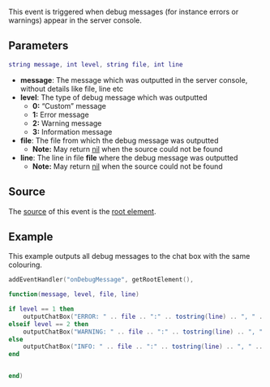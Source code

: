 This event is triggered when debug messages (for instance errors or warnings) appear in the server console.

Parameters
----------

``` lua
string message, int level, string file, int line
```

-   **message**: The message which was outputted in the server console, without details like file, line etc
-   **level**: The type of debug message which was outputted
    -   **0:** “Custom” message
    -   **1:** Error message
    -   **2:** Warning message
    -   **3:** Information message
-   **file**: The file from which the debug message was outputted
    -   **Note:** May return [nil](/nil.md "wikilink") when the source could not be found
-   **line**: The line in file **file** where the debug message was outputted
    -   **Note:** May return [nil](/nil.md "wikilink") when the source could not be found

Source
------

The [source](/event_system#Event_source.md "wikilink") of this event is the [root element](/root_element.md "wikilink").

Example
-------

This example outputs all debug messages to the chat box with the same colouring.

``` lua
addEventHandler("onDebugMessage", getRootElement(), 

function(message, level, file, line)

if level == 1 then
    outputChatBox("ERROR: " .. file .. ":" .. tostring(line) .. ", " .. message, getRootElement(), 255,0,0)
elseif level == 2 then
    outputChatBox("WARNING: " .. file .. ":" .. tostring(line) .. ", " .. message, getRootElement(), 255,165,0)
else
    outputChatBox("INFO: " .. file .. ":" .. tostring(line) .. ", " .. message, getRootElement(), 0,0,255)
end


end)
```

